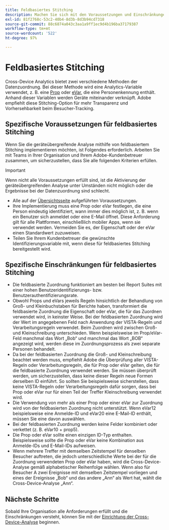 ```yaml
---
title: Feldbasiertes Stitching
description: Machen Sie sich mit den Voraussetzungen und Einschränkungen der Datenzuordnung mithilfe von feldbasiertem Stitching vertraut.
exl-id: 81f2768c-53c2-40b4-8d3b-8d3b94cd7318
source-git-commit: 88c6874a043c3aa1a9ff1ec9d4b196ba37179387
workflow-type: tm+mt
source-wordcount: '522'
ht-degree: 97%

---
```


# Feldbasiertes Stitching

Cross-Device Analytics bietet zwei verschiedene Methoden der Datenzuordnung. Bei dieser Methode wird eine Analytics-Variable verwendet, z. B. eine [Prop](/help/implement/vars/page-vars/prop.md) oder [eVar](/help/implement/vars/page-vars/evar.md), die eine Personenkennung enthält. Anhand dieser Variablen werden Geräte miteinander verknüpft. Adobe empfiehlt diese Stitching-Option für mehr Transparenz und Vorhersehbarkeit beim Besucher-Tracking.

## Spezifische Voraussetzungen für feldbasiertes Stitching

Wenn Sie die geräteübergreifende Analyse mithilfe von feldbasiertem Stitching implementieren möchten, ist Folgendes erforderlich. Arbeiten Sie mit Teams in Ihrer Organisation und Ihrem Adobe-Kundenbetreuer zusammen, um sicherzustellen, dass Sie alle folgenden Kriterien erfüllen.

>[!IMPORTANT]
>
>Wenn nicht alle Voraussetzungen erfüllt sind, ist die Aktivierung der geräteübergreifenden Analyse unter Umständen nicht möglich oder die Ergebnisse bei der Datenzuordnung sind schlecht.

* Alle auf der [Übersichtsseite](overview.md) aufgeführten Voraussetzungen.
* Ihre Implementierung muss eine Prop oder eVar festlegen, die eine Person eindeutig identifiziert, wann immer dies möglich ist, z. B. wenn ein Benutzer sich anmeldet oder eine E-Mail öffnet. Diese Anforderung gilt für alle Plattformen, einschließlich mobiler Apps, wenn sie verwendet werden. Vermeiden Sie es, der Eigenschaft oder der eVar einen Standardwert zuzuweisen.
* Teilen Sie Ihrem Kundenbetreuer die gewünschte Identifizierungsvariable mit, wenn diese für feldbasiertes Stitching bereitgestellt wird.

## Spezifische Einschränkungen für feldbasiertes Stitching

* Die feldbasierte Zuordnung funktioniert am besten bei Report Suites mit einer hohen Benutzeridentifizierungs- bzw. Benutzerauthentifizierungsrate.
* Obwohl Props und eVars jeweils Regeln hinsichtlich der Behandlung von Groß- und Kleinbuchstaben für Berichte haben, transformiert die feldbasierte Zuordnung die Eigenschaft oder eVar, die für das Zuordnen verwendet wird, in keinster Weise. Bei der feldbasierten Zuordnung wird der Wert im angegebenen Feld nach Anwendung der VISTA-Regeln und Verarbeitungsregeln verwendet. Beim Zuordnen wird zwischen Groß- und Kleinschreibung unterschieden. Wenn beispielsweise im Prop/eVar-Feld manchmal das Wort „Bob“ und manchmal das Wort „BOB“ angezeigt wird, werden diese im Zuordnungsprozess als zwei separate Personen behandelt.
* Da bei der feldbasierten Zuordnung die Groß- und Kleinschreibung beachtet werden muss, empfiehlt Adobe die Überprüfung aller VISTA-Regeln oder Verarbeitungsregeln, die für Prop oder eVar gelten, die für die feldbasierte Zuordnung verwendet werden. Sie müssen überprüft werden, um sicherzustellen, dass keine dieser Regeln neue Formen derselben ID einführt. So sollten Sie beispielsweise sicherstellen, dass keine VISTA-Regeln oder Verarbeitungsregeln dafür sorgen, dass bei Prop oder eVar nur für einen Teil der Treffer Kleinschreibung verwendet wird.
* Die Verwendung von mehr als einer Prop oder einer eVar zur Zuordnung wird von der feldbasierten Zuordnung nicht unterstützt. Wenn eVar12 beispielsweise eine Anmelde-ID und eVar20 eine E-Mail-ID enthält, müssen Sie eine davon auswählen.
* Bei der feldbasierten Zuordnung werden keine Felder kombiniert oder verkettet (z. B. eVar10 + prop5).
* Die Prop oder eVar sollte einen einzigen ID-Typ enthalten. Beispielsweise sollte die Prop oder eVar keine Kombination aus Anmelde-IDs und E-Mail-IDs aufweisen.
* Wenn mehrere Treffer mit demselben Zeitstempel für denselben Besucher auftreten, die jedoch unterschiedliche Werte bei der für die Zuordnung verwendeten Prop oder eVar haben, wird die Cross-Device-Analyse gemäß alphabetischer Reihenfolge wählen. Wenn also für Besucher A zwei Ereignisse mit demselben Zeitstempel vorliegen und eines der Ereignisse „Bob“ und das andere „Ann“ als Wert hat, wählt die Cross-Device-Analyse „Ann“.


## Nächste Schritte

Sobald Ihre Organisation alle Anforderungen erfüllt und die Einschränkungen versteht, können Sie mit der [Einrichtung der Cross-Device-Analyse](setup.md) beginnen.
